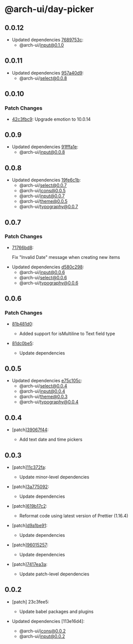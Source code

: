# @arch-ui/day-picker

## 0.0.12

- Updated dependencies [7689753c](https://github.com/keystonejs/keystone-5/commit/7689753c):
  - @arch-ui/input@0.1.0

## 0.0.11

- Updated dependencies [957a40d9](https://github.com/keystonejs/keystone-5/commit/957a40d9):
  - @arch-ui/select@0.0.8

## 0.0.10

### Patch Changes

- [42c3fbc9](https://github.com/keystonejs/keystone-5/commit/42c3fbc9): Upgrade emotion to 10.0.14

## 0.0.9

- Updated dependencies [91fffa1e](https://github.com/keystonejs/keystone-5/commit/91fffa1e):
  - @arch-ui/input@0.0.8

## 0.0.8

- Updated dependencies [19fe6c1b](https://github.com/keystonejs/keystone-5/commit/19fe6c1b):
  - @arch-ui/select@0.0.7
  - @arch-ui/icons@0.0.5
  - @arch-ui/input@0.0.7
  - @arch-ui/theme@0.0.5
  - @arch-ui/typography@0.0.7

## 0.0.7

### Patch Changes

- [71766bd8](https://github.com/keystonejs/keystone-5/commit/71766bd8):

  Fix "Invalid Date" message when creating new items

* Updated dependencies [d580c298](https://github.com/keystonejs/keystone-5/commit/d580c298):
  - @arch-ui/input@0.0.6
  - @arch-ui/select@0.0.6
  - @arch-ui/typography@0.0.6

## 0.0.6

### Patch Changes

- [81b481d0](https://github.com/keystonejs/keystone-5/commit/81b481d0):

  - Added support for isMultiline to Text field type

- [81dc0be5](https://github.com/keystonejs/keystone-5/commit/81dc0be5):

  - Update dependencies

## 0.0.5

- Updated dependencies [e75c105c](https://github.com/keystonejs/keystone-5/commit/e75c105c):
  - @arch-ui/select@0.0.4
  - @arch-ui/input@0.0.4
  - @arch-ui/theme@0.0.3
  - @arch-ui/typography@0.0.4

## 0.0.4

- [patch][39067f44](https://github.com/keystonejs/keystone-5/commit/39067f44):

  - Add text date and time pickers

## 0.0.3

- [patch][11c372fa](https://github.com/keystonejs/keystone-5/commit/11c372fa):

  - Update minor-level dependencies

- [patch][3a775092](https://github.com/keystonejs/keystone-5/commit/3a775092):

  - Update dependencies

- [patch][619b17c2](https://github.com/keystonejs/keystone-5/commit/619b17c2):

  - Reformat code using latest version of Prettier (1.16.4)

- [patch][d9a1be91](https://github.com/keystonejs/keystone-5/commit/d9a1be91):

  - Update dependencies

- [patch][96015257](https://github.com/keystonejs/keystone-5/commit/96015257):

  - Update dependencies

- [patch][7417ea3a](https://github.com/keystonejs/keystone-5/commit/7417ea3a):

  - Update patch-level dependencies

## 0.0.2

- [patch] 23c3fee5:

  - Update babel packages and plugins

- Updated dependencies [113e16d4]:
  - @arch-ui/icons@0.0.2
  - @arch-ui/input@0.0.2
